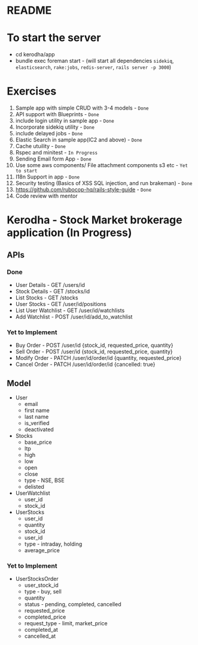 # README

# To start the server
* cd kerodha/app
* bundle exec foreman start - (will start all dependencies `sidekiq`, `elasticsearch`, `rake:jobs`, `redis-server`, `rails server -p 3000`)

# Exercises

1. Sample app with simple CRUD with 3-4 models - `Done`
2. API support with Blueprints - `Done`
3. include login utility in sample app - `Done`
4. Incorporate sidekiq utility - `Done`
5. include delayed  jobs - `Done`
6. Elastic Search in sample app(IC2 and above) - `Done`
7. Cache utuility - `Done`
8. Rspec and minitest - `In Progress`
9. Sending Email form App - `Done`
10. Use some aws components/ File attachment components s3 etc - `Yet to start`
11. I18n Support in app - `Done`
12. Security testing (Basics of XSS SQL injection, and run brakeman) - `Done`
13. https://github.com/rubocop-hq/rails-style-guide - `Done`
14. Code review with mentor

# Kerodha - Stock Market brokerage application (In Progress)
## APIs
### Done
* User Details - GET /users/id
* Stock Details - GET /stocks/id
* List Stocks - GET /stocks
* User Stocks - GET /user/id/positions
* List User Watchlist - GET /user/id/watchlists
* Add Watchlist - POST /user/id/add_to_watchlist

### Yet to Implement
* Buy Order - POST /user/id {stock_id, requested_price, quantity}
* Sell Order - POST /user/id {stock_id, requested_price, quantity}
* Modify Order - PATCH /user/id/order/id {quantity, requested_price}
* Cancel Order - PATCH /user/id/order/id {cancelled: true}

## Model
* User
	* email
	* first name
	* last name
	* is_verified
	* deactivated
* Stocks
	* base_price
	* ltp
	* high
	* low
	* open
	* close
	* type - NSE, BSE
	* delisted
* UserWatchlist
	* user_id
	* stock_id
* UserStocks
	* user_id
	* quantity
	* stock_id
	* user_id
	* type - intraday, holding
	* average_price

### Yet to Implement
* UserStocksOrder
	* user_stock_id
	* type  - buy, sell
	* quantity
	* status - pending, completed, cancelled
	* requested_price
	* completed_price
	* request_type - limit, market_price
	* completed_at
	* cancelled_at
